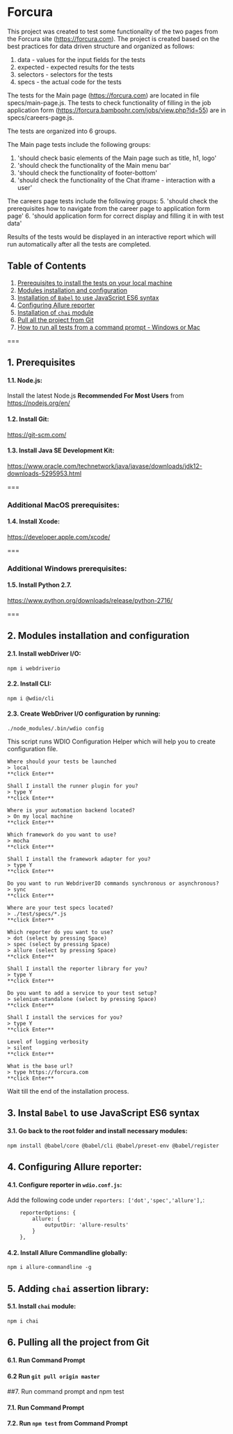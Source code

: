 # Forcura

This project was created to test some functionality of the two pages from the Forcura site (https://forcura.com).
The project is created based on the best practices for data driven structure and organized as follows: 
1. data - values for the input fields for the tests
2. expected - expected results for the tests
3. selectors - selectors for the tests
4. specs - the actual code for the tests

The tests for the Main page (https://forcura.com) are located in file specs/main-page.js. 
The tests to check functionality of filling in the job application form (https://forcura.bamboohr.com/jobs/view.php?id=55)
are in specs/careers-page.js. 

The tests are organized into 6 groups.

The Main page tests include the following groups: 
1. 'should check basic elements of the Main page such as title, h1, logo'
2. 'should check the functionality of the Main menu bar'
3. 'should check the functionality of footer-bottom'
4. 'should check the functionality of the Chat iframe - interaction with a user'

The careers page tests include the following groups:
5. 'should check the prerequisites how to navigate from the career page to application form page'
6. 'should application form for correct display and filling it in with test data'

Results of the tests would be displayed in an interactive report which will run automatically after all the tests are completed.

## Table of Contents
1. [Prerequisites to install the tests on your local machine](#prerequisites) 
2. [Modules installation and configuration](#modules)
3. [Installation of `Babel` to use JavaScript ES6 syntax](#babel)
4. [Configuring Allure reporter](#allure)
5. [Installation of `chai` module](#chai)
6. [Pull all the project from Git](#pull-all-the-project-from-Git)
7. [How to run all tests from a command prompt - Windows or Mac](#run-command-prompt-and-npm-test)

===

<a name="prerequisites"></a>
## 1. Prerequisites
#### 1.1. Node.js:
Install the latest Node.js **Recommended For Most Users** from
https://nodejs.org/en/
#### 1.2. Install Git:
https://git-scm.com/
#### 1.3. Install Java SE Development Kit:
https://www.oracle.com/technetwork/java/javase/downloads/jdk12-downloads-5295953.html

===

### Additional MacOS prerequisites:
#### 1.4. Install Xcode:
https://developer.apple.com/xcode/

===

### Additional Windows prerequisites:
#### 1.5. Install Python 2.7.
https://www.python.org/downloads/release/python-2716/

===
<a name="modules"></a>
## 2. Modules installation and configuration
#### 2.1. Install webDriver I/O:
````
npm i webdriverio
````
#### 2.2. Install CLI:
````
npm i @wdio/cli
````
#### 2.3. Create WebDriver I/O configuration by running:
````
./node_modules/.bin/wdio config
````
This script runs WDIO Configuration Helper which will help you to create configuration file.
````
Where should your tests be launched
> local
**click Enter**
````
````
Shall I install the runner plugin for you?
> type Y
**click Enter**
````
````
Where is your automation backend located?
> On my local machine
**click Enter**
````
````
Which framework do you want to use?
> mocha
**click Enter**
````
````
Shall I install the framework adapter for you?
> type Y
**click Enter**
````
````
Do you want to run WebdriverIO commands synchronous or asynchronous?
> sync
**click Enter**
````
````
Where are your test specs located?
> ./test/specs/*.js
**click Enter**
````
````
Which reporter do you want to use?
> dot (select by pressing Space)
> spec (select by pressing Space)
> allure (select by pressing Space)
**click Enter**
````
````
Shall I install the reporter library for you?
> type Y
**click Enter**
````
````
Do you want to add a service to your test setup?
> selenium-standalone (select by pressing Space)
**click Enter**
````
````
Shall I install the services for you?
> type Y
**click Enter**
````
````
Level of logging verbosity
> silent
**click Enter**
````
````
What is the base url?
> type https://forcura.com
**click Enter**
````
Wait till the end of the installation process.

<a name="babel"></a>
## 3. Instal `Babel` to use JavaScript ES6 syntax
#### 3.1. Go back to the root folder and install necessary modules:
````
npm install @babel/core @babel/cli @babel/preset-env @babel/register
````

<a name="allure"></a>
## 4. Configuring Allure reporter:
#### 4.1. Configure reporter in `wdio.conf.js`:
Add the following code under `reporters: ['dot','spec','allure'],`:
````
    reporterOptions: {
        allure: {
            outputDir: 'allure-results'
        }
    },
````
#### 4.2. Install Allure Commandline globally:
````
npm i allure-commandline -g
````
<a name="chai"></a>
## 5. Adding `chai` assertion library:
#### 5.1. Install `chai` module:
````
npm i chai
````

<a name="pull-all-the-project-from-Git"></a>
## 6. Pulling all the project from Git
#### 6.1. Run Command Prompt
#### 6.2  Run `git pull origin master`

<a name="run-command-prompt-and-npm-test"></a>
##7. Run command prompt and npm test
#### 7.1. Run Command Prompt 
#### 7.2. Run `npm test` from Command Prompt


